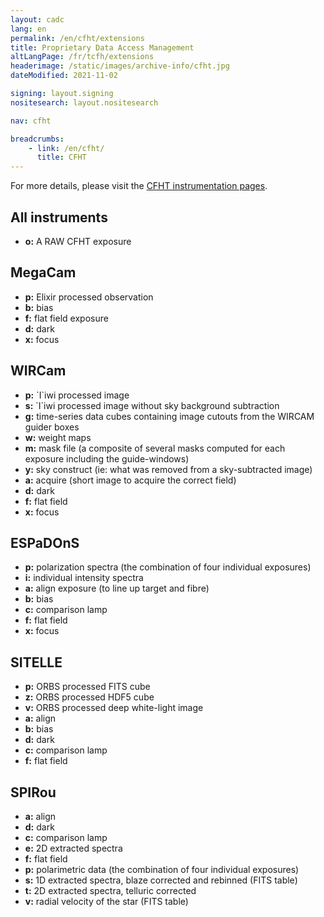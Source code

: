 ```yaml
---
layout: cadc
lang: en
permalink: /en/cfht/extensions
title: Proprietary Data Access Management
altLangPage: /fr/tcfh/extensions
headerimage: /static/images/archive-info/cfht.jpg
dateModified: 2021-11-02

signing: layout.signing
nositesearch: layout.nositesearch

nav: cfht

breadcrumbs:
    - link: /en/cfht/
      title: CFHT
---
```


<p>
  For more details, please visit the <a rel="external" href="http://www.cfht.hawaii.edu/en/science/instruments.php" class="ui-link">CFHT instrumentation pages</a>.
</p>

<h2>All instruments</h2>
<ul>
  <li><strong>o:</strong> A RAW CFHT exposure</li>
</ul>

<h2>MegaCam</h2>

<ul>
  <li><strong>p:</strong> Elixir processed observation</li>
  <li><strong>b:</strong> bias</li>
  <li><strong>f:</strong> flat field exposure</li>
  <li><strong>d:</strong> dark</li>
  <li><strong>x:</strong> focus
</li></ul>

<h2>WIRCam</h2>

<ul>
  <li><strong>p:</strong> `I`iwi processed image</li>
  <li><strong>s:</strong> `I`iwi processed image without sky background subtraction</li>
  <li><strong>g:</strong> time-series data cubes containing image cutouts from the WIRCAM guider boxes</li>
  <li><strong>w:</strong> weight maps</li>
  <li><strong>m:</strong> mask file (a composite of several masks computed for each exposure including the guide-windows)</li>
  <li><strong>y:</strong> sky construct (ie: what was removed from a sky-subtracted image)</li>
  <li><strong>a:</strong> acquire (short image to acquire the correct field)
  </li><li><strong>d:</strong> dark
  </li><li><strong>f:</strong> flat field
  </li><li><strong>x:</strong> focus
</li></ul>

<h2>ESPaDOnS</h2>

<ul>
  <li><strong>p:</strong> polarization spectra (the combination of four individual exposures)
  </li><li><strong>i:</strong> individual intensity spectra
  </li><li><strong>a:</strong> align exposure (to line up target and fibre)
  </li><li><strong>b:</strong> bias
  </li><li><strong>c:</strong> comparison lamp
  </li><li><strong>f:</strong> flat field
  </li><li><strong>x:</strong> focus
</li></ul>

<h2>SITELLE</h2>

<ul>
  <li><strong>p:</strong> ORBS processed FITS cube
  </li><li><strong>z:</strong> ORBS processed HDF5 cube
  </li><li><strong>v:</strong> ORBS processed deep white-light image
  </li><li><strong>a:</strong> align
  </li><li><strong>b:</strong> bias
  </li><li><strong>d:</strong> dark
  </li><li><strong>c:</strong> comparison lamp
  </li><li><strong>f:</strong> flat field
</li></ul>

<h2>SPIRou</h2>

<ul>
  <li><strong>a:</strong> align
  </li><li><strong>d:</strong> dark
  </li><li><strong>c:</strong> comparison lamp
  </li><li><strong>e:</strong> 2D extracted spectra
  </li><li><strong>f:</strong> flat field
  </li><li><strong>p:</strong> polarimetric data (the combination of four individual exposures)    
  </li><li><strong>s:</strong> 1D extracted spectra, blaze corrected and rebinned (FITS table)
  </li><li><strong>t:</strong> 2D extracted spectra, telluric corrected
  </li><li><strong>v:</strong> radial velocity of the star (FITS table)
</li></ul>
